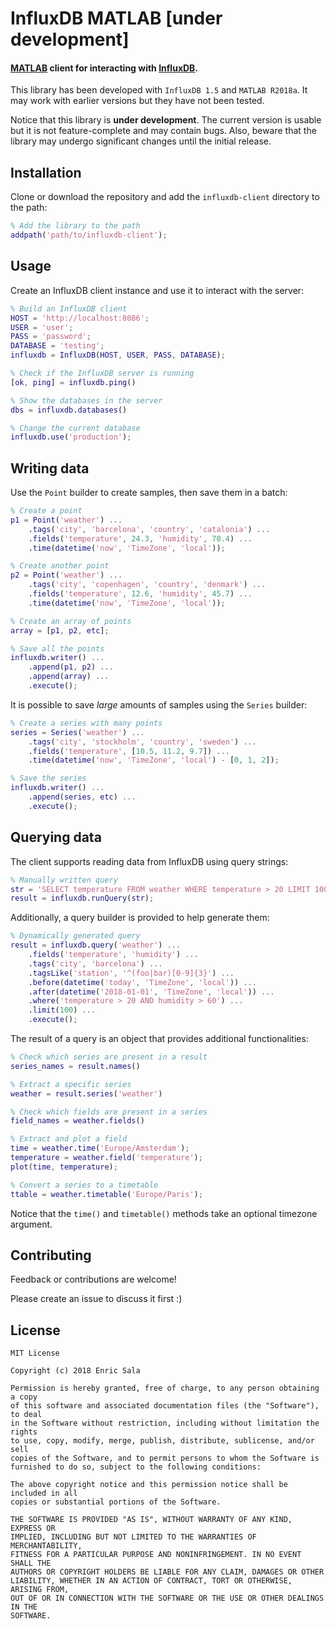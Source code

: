 InfluxDB MATLAB [under development]
===================================

#### [MATLAB][matlab] client for interacting with [InfluxDB][influxdb].

This library has been developed with `InfluxDB 1.5` and `MATLAB R2018a`.
It may work with earlier versions but they have not been tested. 

Notice that this library is **under development**.
The current version is usable but it is not feature-complete and may contain bugs.
Also, beware that the library may undergo significant changes until the initial release.


Installation
------------

Clone or download the repository and add the `influxdb-client` directory to the path:

```matlab
% Add the library to the path
addpath('path/to/influxdb-client');
```


Usage
-----

Create an InfluxDB client instance and use it to interact with the server:

```matlab
% Build an InfluxDB client
HOST = 'http://localhost:8086';
USER = 'user';
PASS = 'password';
DATABASE = 'testing';
influxdb = InfluxDB(HOST, USER, PASS, DATABASE);

% Check if the InfluxDB server is running
[ok, ping] = influxdb.ping()

% Show the databases in the server
dbs = influxdb.databases()

% Change the current database
influxdb.use('production');
```


Writing data
------------

Use the `Point` builder to create samples, then save them in a batch:

```matlab
% Create a point
p1 = Point('weather') ...
    .tags('city', 'barcelona', 'country', 'catalonia') ...
    .fields('temperature', 24.3, 'humidity', 70.4) ...
    .time(datetime('now', 'TimeZone', 'local'));

% Create another point
p2 = Point('weather') ...
    .tags('city', 'copenhagen', 'country', 'denmark') ...
    .fields('temperature', 12.6, 'humidity', 45.7) ...
    .time(datetime('now', 'TimeZone', 'local'));

% Create an array of points
array = [p1, p2, etc];

% Save all the points
influxdb.writer() ...
    .append(p1, p2) ...
    .append(array) ...
    .execute();
```

It is possible to save *large* amounts of samples using the `Series` builder:

```matlab
% Create a series with many points
series = Series('weather') ...
    .tags('city', 'stockholm', 'country', 'sweden') ...
    .fields('temperature', [10.5, 11.2, 9.7]) ...
    .time(datetime('now', 'TimeZone', 'local') - [0, 1, 2]);

% Save the series
influxdb.writer() ...
    .append(series, etc) ...
    .execute();
```

Querying data
-------------

The client supports reading data from InfluxDB using query strings:

```matlab
% Manually written query
str = 'SELECT temperature FROM weather WHERE temperature > 20 LIMIT 100';
result = influxdb.runQuery(str);
```

Additionally, a query builder is provided to help generate them:

```matlab
% Dynamically generated query
result = influxdb.query('weather') ...
    .fields('temperature', 'humidity') ...
    .tags('city', 'barcelona') ...
    .tagsLike('station', '^(foo|bar)[0-9]{3}') ...
    .before(datetime('today', 'TimeZone', 'local')) ...
    .after(datetime('2018-01-01', 'TimeZone', 'local')) ...
    .where('temperature > 20 AND humidity > 60') ...
    .limit(100) ...
    .execute();
```

The result of a query is an object that provides additional functionalities:

```matlab
% Check which series are present in a result
series_names = result.names()

% Extract a specific series
weather = result.series('weather')

% Check which fields are present in a series
field_names = weather.fields()

% Extract and plot a field
time = weather.time('Europe/Amsterdam');
temperature = weather.field('temperature');
plot(time, temperature);

% Convert a series to a timetable
ttable = weather.timetable('Europe/Paris');
```

Notice that the `time()` and `timetable()` methods take an optional timezone argument.


Contributing
------------

Feedback or contributions are welcome!

Please create an issue to discuss it first :)


License
-------

    MIT License

    Copyright (c) 2018 Enric Sala

    Permission is hereby granted, free of charge, to any person obtaining a copy
    of this software and associated documentation files (the "Software"), to deal
    in the Software without restriction, including without limitation the rights
    to use, copy, modify, merge, publish, distribute, sublicense, and/or sell
    copies of the Software, and to permit persons to whom the Software is
    furnished to do so, subject to the following conditions:

    The above copyright notice and this permission notice shall be included in all
    copies or substantial portions of the Software.

    THE SOFTWARE IS PROVIDED "AS IS", WITHOUT WARRANTY OF ANY KIND, EXPRESS OR
    IMPLIED, INCLUDING BUT NOT LIMITED TO THE WARRANTIES OF MERCHANTABILITY,
    FITNESS FOR A PARTICULAR PURPOSE AND NONINFRINGEMENT. IN NO EVENT SHALL THE
    AUTHORS OR COPYRIGHT HOLDERS BE LIABLE FOR ANY CLAIM, DAMAGES OR OTHER
    LIABILITY, WHETHER IN AN ACTION OF CONTRACT, TORT OR OTHERWISE, ARISING FROM,
    OUT OF OR IN CONNECTION WITH THE SOFTWARE OR THE USE OR OTHER DEALINGS IN THE
    SOFTWARE.


 [matlab]: https://en.wikipedia.org/wiki/MATLAB
 [influxdb]: https://en.wikipedia.org/wiki/InfluxDB
 [influxdb-docs]: https://docs.influxdata.com/influxdb
